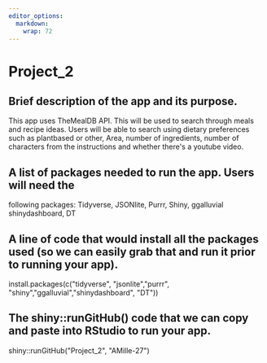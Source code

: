 ```yaml
---
editor_options: 
  markdown: 
    wrap: 72
---
```


# Project_2

## Brief description of the app and its purpose.

This app uses TheMealDB API. This will be used to search through meals
and recipe ideas. Users will be able to search using dietary preferences
such as plantbased or other, Area, number of ingredients, number of
characters from the instructions and whether there's a youtube video.

## A list of packages needed to run the app. Users will need the
following packages: Tidyverse, JSONlite, Purrr, Shiny, ggalluvial
shinydashboard, DT

## A line of code that would install all the packages used (so we can easily grab that and run it prior to running your app).

install.packages(c("tidyverse", "jsonlite","purrr",
"shiny","ggalluvial","shinydashboard", "DT")) 

## The shiny::runGitHub() code that we can copy and paste into RStudio to run your app.
shiny::runGitHub("Project_2", "AMille-27")
